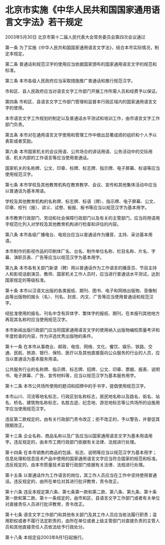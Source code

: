 # 北京市实施《中华人民共和国国家通用语言文字法》若干规定

2003年5月30日 北京市第十二届人民代表大会常务委员会第四次会议通过

<!-- INFO END -->

第一条 为了实施《中华人民共和国国家通用语言文字法》，结合本市实际情况，制定本规定。

第二条 普通话和规范汉字的使用应当依据国家颁布的国家通用语言文字的规范和标准。

第三条 本市各级人民政府应当采取措施推广普通话和推行规范汉字。

市和区、县人民政府应当对语言文字工作部门开展工作所需人员和经费予以保证。

第四条 市和区、县语言文字工作部门管理和监督本行政区域内的国家通用语言文字的使用。

本市语言文字工作规划的制定以及普通话水平测试和培训工作，由市语言文字工作部门负责。

第五条 本市对在通用语言文字使用和管理工作中做出显著成绩的组织和个人予以表彰或者奖励。

第六条 本市国家机关的会议用语、公共场合的讲话用语、公务活动中的交际用语、机关内部的工作语言等应当使用普通话。

国家机关的名称牌、公文、印章、标牌、标志牌、指示牌、电子屏幕、标语等应当使用规范汉字。

第七条 本市学校及其他教育机构在教育教学、会议、宣传和其他集体活动中应当以普通话为基本用语。

学校及其他教育机构的名称牌、标志牌、标语（牌）、指示牌、电子屏幕、公文、印章、校刊（报）、讲义、试卷、板报、板书等应当以规范汉字为基本用字。

本市教育行政部门、劳动和社会保障行政部门以及有关的主管部门，应当将用语用字规范化列入对学校及其他教育机构进行检查和评估的内容。

第八条 本市各级广播电台、电视台应当以普通话作为播音、主持、采访基本用语。

本市制作的影视作品的印刷体厂名、台名、制作单位名称、栏目名称、片名、字幕、演职员表、广告等应当以规范汉字为基本用字。

第九条 本市各有关部门新录（聘）用以普通话作为工作语言的播音员、节目主持人和影视话剧演员、教师、国家机关工作人员时，应当进行普通话水平测试，达到国家规定的等级标准。

第十条 本市以汉语文出版的各类报纸、期刊、图书、电子和网络出版物、音像制品等出版物的报头（名）、刊名、封皮、内文、广告等应当使用普通话和规范汉字。

经批准使用的报名、刊名中含有异体字、繁体字的报纸、期刊，在本报刊其他地方再现其名称时应当使用规范汉字。

本市新闻出版行政部门应当将国家通用语言文字的使用纳入出版物编校质量考评和年度检查的内容，作为评选优秀出版物的条件。

第十一条 在本市从事商业、邮政、电信、网络、文化、餐饮、娱乐、铁路、交通、民航、旅游、银行、保险、医疗以及其他直接面向公众服务的行业的人员，应当以普通话为基本服务用语。

公共服务行业的名称牌、指示牌、标志牌、招牌、公文、印章、票据、报表、说明书、电子屏幕、广告、宣传材料等，应当以规范汉字为基本服务用字。

第十二条 本市公共场所使用的题词和招牌中的手书字，提倡使用规范汉字。

本市山川、河流等地名标志，行政区划名称标志，居民地名称以及路名、街名、站名、桥名、建筑物名称标志，名胜古迹、纪念地、游览地标志等公共场所的设施用字应当使用规范汉字。

违反第二款规定的，由有关行政部门责令改正；拒不改正的，予以警告，并督促其限期改正。

第十三条 企业名称、商品名称以及广告应当以国家通用语言文字为基本用语用字。违反规定的，由本市工商行政部门依据有关法律、法规进行处理。

第十四条 在本市销售的商品的包装、标志、说明等应当以规范汉字为基本用字；信息处理和信息技术产品中使用的国家通用语言文字应当符合国家的规范和标准。违反规定的，由本市质量技术监督行政部门依据有关法律、法规进行处理。

第十五条 以普通话作为工作语言的岗位，其工作人员应当在工作中坚持使用普通话。违反规定的，由所在单位对其进行批评教育，责令改正。

第十六条 违反本规定第六条、第七条第一款和第二款、第八条、第九条、第十条第一款和第二款、第十一条规定的，由市和区、县语言文字工作部门或者有关单位对直接责任人员进行批评教育，责令改正。

第十七条 语言文字工作部门和其他有关部门及其工作人员应当依法履行职责；滥用职权或者不履行法定职责的，由所在单位或者上级主管部门对直接负责的主管人员和其他直接责任人员依法给予行政处分。

第十八条 本规定自2003年8月1日起施行。